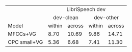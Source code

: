 
<table>
  <tr>
    <td></td>
    <td colspan="4" align="center">LibriSpeech dev</td>
  </tr>

  <tr>
    <td></td>
    <td colspan="2" align="center">dev-clean</td>
    <td colspan="2" align="center">dev-other</td>
  </tr>

  <tr>
    <td>Model</td>
    <td>within</td>
    <td>across</td>
    <td>within</td>
    <td>across</td>
  </tr>

  <tr>
    <td>MFCCs+VG</td>
    <td>8.70</td>
    <td>10.69</td>
    <td>9.86</td>
    <td>14.71</td>
  </tr>

  <tr>
    <td>CPC small+VG</td>
    <td>5.36</td>
    <td>6.68</td>
    <td>7.41</td>
    <td>11.30</td>
  </tr>
</table>